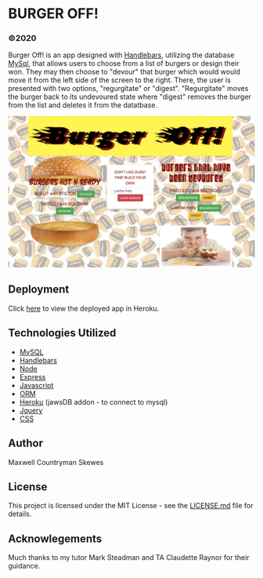 # BURGER OFF!
### ©2020
Burger Off! is an app designed with [Handlebars](handlebarsjs.com), utilizing the database [MySql](https://www.mysql.com), that allows users to choose from a list of burgers or design their won. They may then choose to "devour" that burger which would would move it from the left side of the screen to the right. There, the user is presented with two options, "regurgitate" or "digest". "Regurgitate" moves the burger back to its undevoured state where "digest" removes the burger from the list and deletes it from the datatbase.

![Alt text](./readmeBurgerOff.png?raw=true "AppImage")


## Deployment
Click [here](https://burgeroff.herokuapp.com/) to view the deployed app in Heroku.

## Technologies Utilized
* [MySQL](https://www.mysql.com)
* [Handlebars](handlebarsjs.com)
* [Node](https://nodejs.org)
* [Express](expressjs.com)
* [Javascript](https://www.javascript.com)
* [ORM](https://www.npmjs.com/package/orm)
* [Heroku](https://www.heroku.com) (jawsDB addon - to connect to mysql)
* [Jquery](https://jquery.com)
* [CSS](https://www.w3schools.com/Css)

## Author
Maxwell Countryman Skewes

## License
This project is licensed under the MIT License - see the [LICENSE.md](LICENSE.md) file for details.

## Acknowlegements
Much thanks to my tutor Mark Steadman and TA Claudette Raynor for their guidance.
